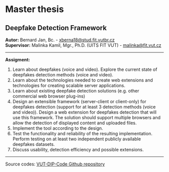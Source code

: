 # Master thesis
## Deepfake Detection Framework

**Autor:** Bernard Jan, Bc. - xberna18@stud.fit.vutbr.cz \
**Supervisor:** Malinka Kamil, Mgr., Ph.D. (UITS FIT VUT) - malinka@fit.vut.cz

---

**Assigment:**
1.  Learn about deepfakes (voice and video). Explore the current state of deepfakes detection methods (voice and video).
2.  Learn about the technologies needed to create web extensions and technologies for creating scalable server applications.
3.  Learn about existing deepfake detection solutions (e.g. other commercial web browser plug-ins)
4.  Design an extensible framework (server-client or client-only) for deepfakes detection (support for at least 3 detection methods (voice and video)). Design a web extension for deepfakes detection that will use this framework. The solution should support multiple browsers and allow the detection of displayed content and uploaded files.
5. Implement the tool according to the design.
6. Test the functionality and reliability of the resulting implementation. Perform testing on at least two independent publicly available deepfakes datasets.
7. Discuss usability, detection efficiency and possible extensions.

---

Source codes: [VUT-DIP-Code Github repository](https://github.com/PlayerBerny12/VUT-DIP-Code)

